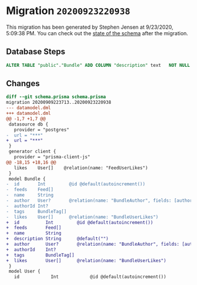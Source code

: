 # Migration `20200923220938`

This migration has been generated by Stephen Jensen at 9/23/2020, 5:09:38 PM.
You can check out the [state of the schema](./schema.prisma) after the migration.

## Database Steps

```sql
ALTER TABLE "public"."Bundle" ADD COLUMN "description" text   NOT NULL DEFAULT E''
```

## Changes

```diff
diff --git schema.prisma schema.prisma
migration 20200909223713..20200923220938
--- datamodel.dml
+++ datamodel.dml
@@ -1,7 +1,7 @@
 datasource db {
   provider = "postgres"
-  url = "***"
+  url = "***"
 }
 generator client {
   provider = "prisma-client-js"
@@ -18,15 +18,16 @@
   likes    User[]    @relation(name: "FeedUserLikes")
 }
 model Bundle {
-  id       Int         @id @default(autoincrement())
-  feeds    Feed[]
-  name     String
-  author   User?       @relation(name: "BundleAuthor", fields: [authorId], references: [id])
-  authorId Int?
-  tags     BundleTag[]
-  likes    User[]      @relation(name: "BundleUserLikes")
+  id          Int         @id @default(autoincrement())
+  feeds       Feed[]
+  name        String
+  description String      @default("")
+  author      User?       @relation(name: "BundleAuthor", fields: [authorId], references: [id])
+  authorId    Int?
+  tags        BundleTag[]
+  likes       User[]      @relation(name: "BundleUserLikes")
 }
 model User {
   id            Int            @id @default(autoincrement())
```


